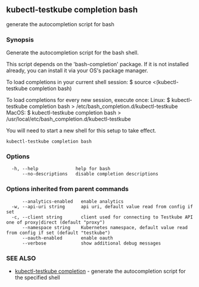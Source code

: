 ## kubectl-testkube completion bash

generate the autocompletion script for bash

### Synopsis


Generate the autocompletion script for the bash shell.

This script depends on the 'bash-completion' package.
If it is not installed already, you can install it via your OS's package manager.

To load completions in your current shell session:
$ source <(kubectl-testkube completion bash)

To load completions for every new session, execute once:
Linux:
  $ kubectl-testkube completion bash > /etc/bash_completion.d/kubectl-testkube
MacOS:
  $ kubectl-testkube completion bash > /usr/local/etc/bash_completion.d/kubectl-testkube

You will need to start a new shell for this setup to take effect.
  

```
kubectl-testkube completion bash
```

### Options

```
  -h, --help              help for bash
      --no-descriptions   disable completion descriptions
```

### Options inherited from parent commands

```
      --analytics-enabled   enable analytics
  -w, --api-uri string      api uri, default value read from config if set
  -c, --client string       client used for connecting to Testkube API one of proxy|direct (default "proxy")
      --namespace string    Kubernetes namespace, default value read from config if set (default "testkube")
      --oauth-enabled       enable oauth
      --verbose             show additional debug messages
```

### SEE ALSO

* [kubectl-testkube completion](kubectl-testkube_completion.md)	 - generate the autocompletion script for the specified shell

